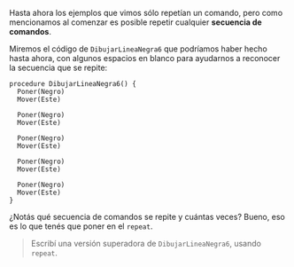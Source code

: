 Hasta ahora los ejemplos que vimos sólo repetían un comando, pero como mencionamos al comenzar es posible repetir cualquier **secuencia de comandos**.

Miremos el código de `DibujarLineaNegra6` que podríamos haber hecho hasta ahora, con algunos espacios en blanco para ayudarnos a reconocer la secuencia que se repite:

```puppet
procedure DibujarLineaNegra6() {
  Poner(Negro)
  Mover(Este)

  Poner(Negro)
  Mover(Este)

  Poner(Negro)
  Mover(Este)

  Poner(Negro)
  Mover(Este)

  Poner(Negro)
  Mover(Este)  
}
```

¿Notás qué secuencia de comandos se repite y cuántas veces? Bueno, eso es lo que tenés que poner en el `repeat`.

> Escribí una versión superadora de `DibujarLineaNegra6`, usando `repeat`.